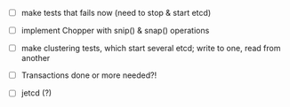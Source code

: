 
- [ ] make tests that fails now (need to stop & start etcd)

- [ ] implement Chopper with snip() & snap() operations

- [ ] make clustering tests, which start several etcd; write to one, read from another

- [ ] Transactions done or more needed?!

- [ ] jetcd (?)


